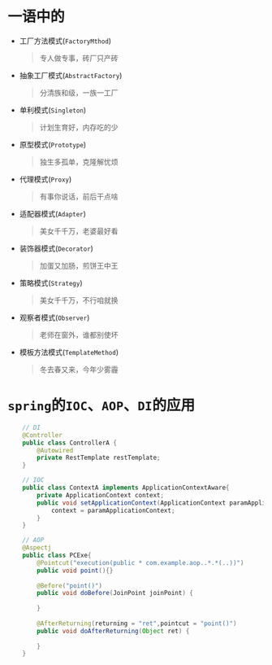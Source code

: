 # 一语中的
* 工厂方法模式(`FactoryMthod`)
  > 专人做专事，砖厂只产砖
* 抽象工厂模式(`AbstractFactory`)
  > 分清族和级，一族一工厂
* 单利模式(`Singleton`)
  > 计划生育好，内存吃的少
* 原型模式(`Prototype`)
  > 独生多孤单，克隆解忧烦
* 代理模式(`Proxy`)
  > 有事你说话，前后干点啥
* 适配器模式(`Adapter`)
  > 美女千千万，老婆最好看
* 装饰器模式(`Decorator`)
  > 加蛋又加肠，煎饼王中王
* 策略模式(`Strategy`)
  > 美女千千万，不行咱就换
* 观察者模式(`Observer`)
  > 老师在窗外，谁都别使坏
* 模板方法模式(`TemplateMethod`)
  > 冬去春又来，今年少雾霾
# `spring`的`IOC`、`AOP`、`DI`的应用
```java
    // DI
    @Controller
    public class ControllerA {
        @Autowired
        private RestTemplate restTemplate;
    }
```
```java
    // IOC
    public class ContextA implements ApplicationContextAware{
        private ApplicationContext context;
        public void setApplicationContext(ApplicationContext paramApplicationContext) throws BeansException{
            context = paramApplicationContext;
        }
    }
```
```java
    // AOP
    @Aspectj
    public class PCExe{
        @Pointcut("execution(public * com.example.aop..*.*(..))")
        public void point(){}
    
        @Before("point()")
        public void doBefore(JoinPoint joinPoint) {
            
        }
    
        @AfterReturning(returning = "ret",pointcut = "point()")
        public void doAfterReturning(Object ret) {
            
        }
    }
```
